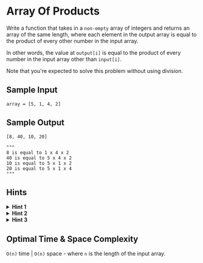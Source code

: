 # Array Of Products

Write a function that takes in a `non-empty` array of integers and returns an array of the same length, where each element in the output array is equal to the product of every other number in the input array.

In other words, the value at `output[i]` is equal to the product of every number in the input array other than `input[i]`.

Note that you're expected to solve this problem without using division.

## Sample Input

```plaintext
array = [5, 1, 4, 2]
```

## Sample Output

```plaintext
[8, 40, 10, 20]

"""
8 is equal to 1 x 4 x 2
40 is equal to 5 x 4 x 2
10 is equal to 5 x 1 x 2
20 is equal to 5 x 1 x 4
"""
```

## Hints

<details>
<summary><b>Hint 1</b></summary>

Think about the most naive approach to solving this problem. How can we do exactly what the problem wants us to do without focusing at all on time and space complexity?

</details>

<details>
<summary><b>Hint 2</b></summary>

Understand how `output[i]` is being calculated. How can we calculate the product of every element other than the one at the current index? Can we do this with just one loop through the input array, or do we have to do multiple loops?

</details>

<details>
<summary><b>Hint 3</b></summary>

For each index in the input array, try calculating the product of every element to the left and the product of every element to the right. You can do this with two loops through the array: one from left to right and one from right to left. How can these products help us?

</details>

## Optimal Time & Space Complexity

`O(n)` time | `O(n)` space - where `n` is the length of the input array.
